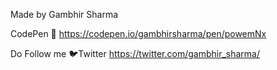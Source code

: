 Made by Gambhir Sharma


CodePen 🔗 
https://codepen.io/gambhirsharma/pen/powemNx


Do Follow me 
🐦Twitter   https://twitter.com/gambhir_sharma/